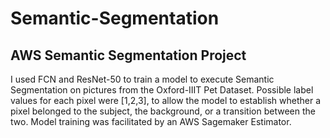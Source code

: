 # Semantic-Segmentation
## AWS Semantic Segmentation Project

I used FCN and ResNet-50 to train a model to execute Semantic Segmentation on pictures from the Oxford-IIIT Pet Dataset.
Possible label values for each pixel were [1,2,3], to allow the model to establish whether a pixel belonged to the subject, the background, or a transition between the two.
Model training was facilitated by an AWS Sagemaker Estimator.
